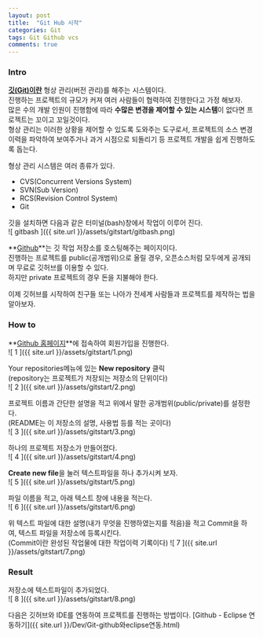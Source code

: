 ```yaml
---
layout: post
title:  "Git Hub 시작"
categories: Git
tags: Git Github vcs
comments: true
---
```


### Intro

**[깃(Git)이란](https://git-scm.com/downloads)** 형상 관리(버전 관리)를 해주는 시스템이다.  
진행하는 프로젝트의 규모가 커져 여러 사람들이 협력하여 진행한다고 가정 해보자.   
많은 수의 개발 인원이 진행함에 따라 **수많은 변경을 제어할 수 있는 시스템**이 없다면 프로젝트는 꼬이고 꼬일것이다.  
형상 관리는 이러한 상황을 제어할 수 있도록 도와주는 도구로서, 프로젝트의 소스 변경 이력을 파악하여 보여주거나 과거 시점으로 되돌리기 등 프로젝트 개발을 쉽게 진행하도록 돕는다.  


형상 관리 시스템은 여러 종류가 있다.  
- CVS(Concurrent Versions System)
- SVN(Sub Version)
- RCS(Revision Control System)
- Git

깃을 설치하면 다음과 같은 터미널(bash)창에서 작업이 이루어 진다.  
![ gitbash ]({{ site.url }}/assets/gitstart/gitbash.png)


**[Github](https://github.com/)**는 깃 작업 저장소를 호스팅해주는 페이지이다.  
진행하는 프로젝트를 public(공개범위)으로 올릴 경우, 오픈소스처럼 모두에게 공개되며 무료로 깃허브를 이용할 수 있다.  
하지만 private 프로젝트의 경우 돈을 지불해야 한다.  


이제 깃허브를 시작하여 친구들 또는 나아가 전세계 사람들과 프로젝트를 제작하는 법을 알아보자.  


### How to

**[Github 홈페이지](https://github.com/)**에 접속하여 회원가입을 진행한다.  
![ 1 ]({{ site.url }}/assets/gitstart/1.png)


Your repositories메뉴에 있는 **New repository** 클릭  
(repository는 프로젝트가 저장되는 저장소의 단위이다)  
![ 2 ]({{ site.url }}/assets/gitstart/2.png)


프로젝트 이름과 간단한 설명을 적고 위에서 말한 공개범위(public/private)를 설정한다.  
(README는 이 저장소의 설명, 사용법 등를 적는 곳이다)  
![ 3 ]({{ site.url }}/assets/gitstart/3.png)


하나의 프로젝트 저장소가 만들어졌다.  
![ 4 ]({{ site.url }}/assets/gitstart/4.png)


**Create new file**을 눌러 텍스트파일을 하나 추가시켜 보자.  
![ 5 ]({{ site.url }}/assets/gitstart/5.png)


파일 이름을 적고, 아래 텍스트 창에 내용을 적는다.  
![ 6 ]({{ site.url }}/assets/gitstart/6.png)


위 텍스트 파일에 대한 설명(내가 무엇을 진행하였는지를 적음)을 적고 Commit을 하여, 텍스트 파일을 저장소에 등록시킨다.  
(Commit이란 완성된 작업물에 대한 작업이력 기록이다)
![ 7 ]({{ site.url }}/assets/gitstart/7.png)


### Result

저장소에 텍스트파일이 추가되었다.  
![ 8 ]({{ site.url }}/assets/gitstart/8.png)


다음은 깃허브와 IDE를 연동하여 프로젝트를 진행하는 방법이다. 
 [Github - Eclipse 연동하기]({{ site.url }}/Dev/Git-github와eclipse연동.html)
